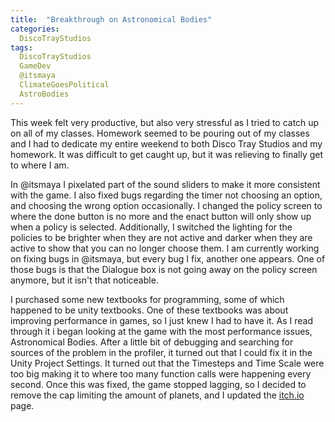 ```yaml
---
title:  "Breakthrough on Astronomical Bodies"
categories:
  DiscoTrayStudios
tags:
  DiscoTrayStudios
  GameDev
  @itsmaya
  ClimateGoesPolitical
  AstroBodies
---
```


This week felt very productive, but also very stressful as I tried to catch up on all of my classes.
Homework seemed to be pouring out of my classes and I had to dedicate my entire weekend to both Disco Tray Studios and my homework. It was difficult to get caught up, but it was relieving to finally get to where I am.

In @itsmaya I pixelated part of the sound sliders to make it more consistent with the game.
I also fixed bugs regarding the timer not choosing an option, and choosing the wrong option occasionally.
I changed the policy screen to where the done button is no more and the enact button will only show up when a policy is selected.
Additionally, I switched the lighting for the policies to be brighter when they are not active and darker when they are active to show that you can no longer choose them.
I am currently working on fixing bugs in @itsmaya, but every bug I fix, another one appears.
One of those bugs is that the Dialogue box is not going away on the policy screen anymore, but it isn't that noticeable.

I purchased some new textbooks for programming, some of which happened to be unity textbooks.
One of these textbooks was about improving performance in games, so I just knew I had to have it.
As I read through it i began looking at the game with the most performance issues, Astronomical Bodies.
After a little bit of debugging and searching for sources of the problem in the profiler, it turned out that I could fix it in the Unity Project Settings.
It turned out that the Timesteps and Time Scale were too big making it to where too many function calls were happening every second.
Once this was fixed, the game stopped lagging, so I decided to remove the cap limiting the amount of planets, and I updated the [itch.io](https://discotraystudios.itch.io/astronomical-bodies) page.
